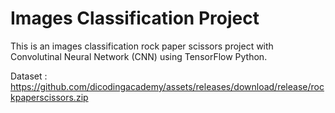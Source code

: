 # Images Classification Project
This is an images classification rock paper scissors project with Convolutinal Neural Network (CNN) using TensorFlow Python.

Dataset : https://github.com/dicodingacademy/assets/releases/download/release/rockpaperscissors.zip
